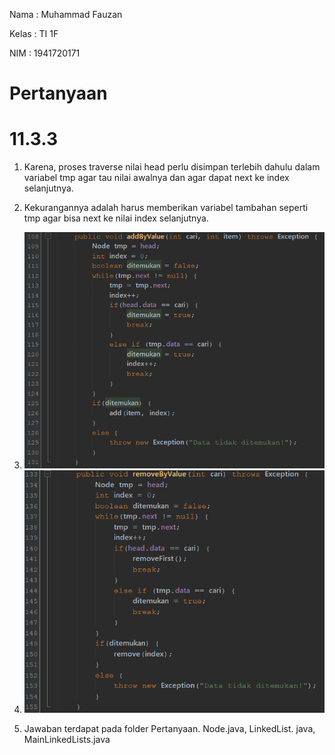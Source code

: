 Nama    : Muhammad Fauzan

Kelas   : TI 1F

NIM     : 1941720171

# Pertanyaan #

# 11.3.3 #

1. Karena, proses traverse nilai head perlu disimpan 
terlebih dahulu dalam variabel tmp agar tau nilai 
awalnya dan agar dapat next ke index selanjutnya.

2. Kekurangannya adalah harus memberikan variabel
tambahan seperti tmp agar bisa next ke nilai index 
selanjutnya.

3. <img src = "3.png">

4. <img src = "4.png">

5. Jawaban terdapat pada folder Pertanyaan. Node.java, LinkedList.
java, MainLinkedLists.java
